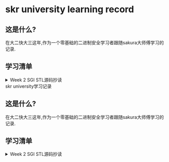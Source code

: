 # skr university learning record

## 这是什么?

在大二快大三这年,作为一个零基础的二进制安全学习者跟随sakura大师傅学习的记录.

## 学习清单

<details>
<summary>Week 2 SGI STL源码抄读</summary>

Week1 我还没进来orz

> 参考资料:[STL源码剖析](https://www.kancloud.cn/digest/stl-sources/177263)

- [x] ``SGI STL源码抄读``:  进度Allocator->Iterator->base function->vector

- [x] ``思考题1``:操作不恰当时造成的安全问题.

  - vector中`erase`删除某个元素时,后面的元素会自动向前移动,如果在一个循环中先得到原来的end,但是``erase``之后,vector的last指针前移,而end却是原来的值,所以会出现野指针.
  - 这个是sad师傅的思路:就是vector的二倍扩充,可能会转移到另外一块内存,而原来的指针指向的地方就会是已经被析构过了的.

- [ ] `待完善`:

  - [ ] `asan`的使用:用来验证poc

  - [ ] ``复习STL``:因为当时学的比较仓促,可能还有一些地方并没有理清楚.

    </details>skr university学习记录
    
    ## 这是什么?
    
    在大二快大三这年,作为一个零基础的二进制安全学习者跟随sakura大师傅学习的记录.
    
    ## 学习清单
    
    <details>
    <summary>Week 2 SGI STL源码抄读</summary>
    
    Week1 我还没进来orz
    
    > 参考资料:[STL源码剖析](https://www.kancloud.cn/digest/stl-sources/177263)
    
    - [x] ``SGI STL源码抄读``:  进度Allocator->Iterator->base function->vector
    
    - [x] ``思考题1``:操作不恰当时造成的安全问题.
    
      - vector中`erase`删除某个元素时,后面的元素会自动向前移动,如果在一个循环中先得到原来的end,但是``erase``之后,vector的last指针前移,而end却是原来的值,所以会出现野指针.
      - 这个是sad师傅的思路:就是vector的二倍扩充,可能会转移到另外一块内存,而原来的指针指向的地方就会是已经被析构过了的.
    
    - [ ] `待完善`:
    
      - [ ] `asan`的使用:用来验证poc
    
      - [ ] ``复习STL``:因为当时学的比较仓促,可能还有一些地方并没有理清楚.
    
        </details>